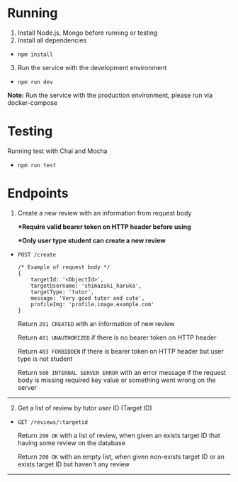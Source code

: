 # Running
1. Install Node.js, Mongo before running or testing
2. Install all dependencies
* ```npm install```
3. Run the service with the development environment
* ```npm run dev```

__Note:__ Run the service with the production environment, please run via docker-compose

# Testing
Running test with Chai and Mocha
* ```npm run test```

# Endpoints
1. Create a new review with an information from request body

    __*Require valid bearer token on HTTP header before using__

    __*Only user type student can create a new review__

 * ```POST /create```

    ```
    /* Example of request body */
    {
        targetId: '<ObjectId>',
        targetUsername: 'shimazaki_haruka',
        targetType: 'tutor',
        message: 'Very good tutor and cute',
        profileImg: 'profile.image.example.com'
    }
    ```
    
    Return ```201 CREATED``` with an information of new review

    Return ```401 UNAUTHORIZED``` if there is no bearer token on HTTP header

    Return ```403 FORBIDDEN``` if there is bearer token on HTTP header but user type is not student 

   Return ```500 INTERNAL SERVER ERROR```  with an error message if the request body is missing required key value or something went wrong on the server
---
2. Get a list of review by tutor user ID (Target ID)

 * ```GET /reviews/:targetid```

   Return ```200 OK``` with a list of review, when given an exists target ID that having some review on the database

   Return ```200 OK```  with an empty list, when given non-exists target ID or an exists target ID but haven't any review
---
